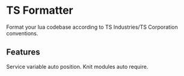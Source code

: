 # TS Formatter

Format your lua codebase according to TS Industries/TS Corporation conventions.

## Features

Service variable auto position.
Knit modules auto require.